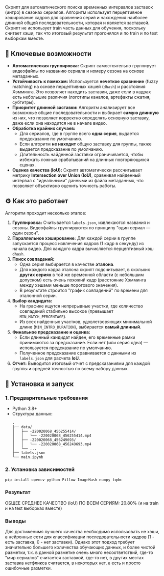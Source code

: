 
Скрипт для автоматического поиска временных интервалов заставок (интро) в сезонах сериалов. Алгоритм использует перцептивное хэширование кадров для сравнения серий и нахождения наиболее длинной общей последовательности, которая и является заставкой.
Скрипт не использует train часть данных для обучения, поскольку считает хэши, так что итоговый результат прогонялся и по train и по test выборкам вместе.

## 🚀 Ключевые возможности

-   **Автоматическая группировка:** Скрипт самостоятельно группирует видеофайлы по названию сериала и номеру сезона на основе метаданных.
-   **Устойчивость к помехам:** Используется **нечеткое сравнение** (fuzzy matching) на основе перцептивных хэшей (`dhash`) и расстояния Хэмминга. Это позволяет находить заставки, даже если в кадрах есть небольшие различия (логотипы каналов, артефакты сжатия, субтитры).
-   **Приоритет длинной заставки:** Алгоритм анализирует все возможные общие последовательности и выбирает **самую длинную** из них, что позволяет корректно определять основную заставку, даже если она находится не в начале видео.
-   **Обработка крайних случаев:**
    -   Для сериалов, где в группе всего **одна серия**, выдается предсказание по умолчанию.
    -   Если алгоритм **не находит** общую заставку для группы, также выдается предсказание по умолчанию.
    -   Длительность найденной заставки ограничивается, чтобы избежать ложных срабатываний на длинных повторяющихся сценах.
-   **Оценка качества (IoU):** Скрипт автоматически рассчитывает метрику **Intersection over Union (IoU)**, сравнивая найденный интервал с "идеальными" данными из файла метаданных, что позволяет объективно оценить точность работы.

## ⚙️ Как это работает

Алгоритм проходит несколько этапов:

1.  **Группировка:** Считывается `labels.json`, извлекаются названия и сезоны. Видеофайлы группируются по принципу "один сериал — один сезон".
2.  **Параллельное хэширование:** Для каждой серии в группе запускается процесс извлечения кадров (1 кадр в секунду) из начала видео. Для каждого кадра вычисляется перцептивный хэш `dhash`.
3.  **Поиск совпадений:**
    *   Одна серия выбирается в качестве **эталона**.
    *   Для каждого кадра эталона скрипт подсчитывает, в скольких **других сериях** в той же временной области (с небольшим допуском) есть очень похожий кадр (расстояние Хэмминга между хэшами меньше порогового значения).
    *   В результате строится "график совпадений" по времени для эталонной серии.
4.  **Выбор кандидата:**
    *   На графике ищутся непрерывные участки, где количество совпадений стабильно высокое (превышает `MIN_MATCH_PERCENTAGE`).
    *   Из всех найденных участков, удовлетворяющих минимальной длине (`MIN_INTRO_DURATION`), выбирается **самый длинный**.
5.  **Финальное предсказание и оценка:**
    *   Если длинный кандидат найден, его временные рамки принимаются за предсказание. Если нет (или серия одна) — используется предсказание по умолчанию.
    *   Полученное предсказание сравнивается с данными из `labels.json` для расчета **IoU**.
6.  **Отчет:** Выводится итоговый отчет с предсказаниями для каждой группы и средней точностью по всему набору данных.

## 🔧 Установка и запуск

### 1. Предварительные требования

-   Python 3.8+
-   Структура данных:
    ```
    .
    ├── data/
    │   ├── -220020068_456255414/
    │   │   └── -220020068_456255414.mp4
    │   ├── -220020068_456249693/
    │   │   └── -220020068_456249693.mp4
    │   └── ...
    ├── labels.json
    └── main.ipynb
    ```

### 2. Установка зависимостей

```bash
pip install opencv-python Pillow ImageHash numpy tqdm
```

### Результат

ОБЩЕЕ СРЕДНЕЕ КАЧЕСТВО (IoU) ПО ВСЕМ СЕРИЯМ: 20.80% (и на train и на test выборках вместе)

### Выводы
Для достиженимя лучшего качества необходимо использовать не хэши, а нейронные сети для классификации последовательности кадров (1 - есть заставка, 0 - нет заставки).
Однако этот подход требует значительно большего количества обучающих данных, и более чистой разметки, т.к.  в данной разметке очень много несоответствий, где-то "мир сериалов" считается заставкой, где-то нет, в других местах заставка нетфликса считается, в некоторых нет, а есть и просто ошибочные разметки.

